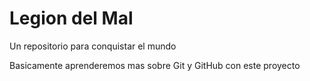# Legion del Mal
Un repositorio para conquistar el mundo

Basicamente aprenderemos mas sobre Git y GitHub con este proyecto